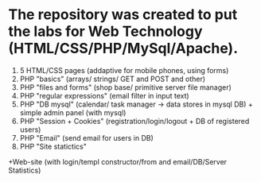 # The repository was created to put the labs for Web Technology (HTML/CSS/PHP/MySql/Apache).

1.  5 HTML/CSS pages (addaptive for mobile phones, using forms)
2.  PHP "basics" (arrays/ strings/ GET and POST and other)
3.  PHP "files and forms" (shop base/ primitive server file manager)
4.  PHP "regular expressions" (email filter in input text)
5.  PHP "DB mysql" (calendar/ task manager -> data stores in mysql DB) + simple admin panel (with mysql)
6.  PHP "Session + Cookies" (registration/login/logout + DB of registered users)
7.  PHP "Email" (send email for users in DB)
8.  PHP "Site statictics" 

+Web-site (with login/templ constructor/from and email/DB/Server Statistics)

